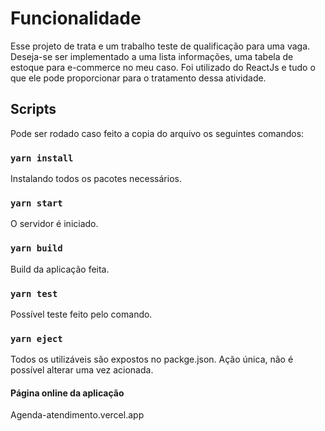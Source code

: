 # Funcionalidade

Esse projeto de trata e um trabalho teste de qualificação para uma vaga. Deseja-se ser implementado a uma lista informações, uma tabela de estoque para e-commerce no meu caso. Foi utilizado do ReactJs e tudo o que ele pode proporcionar para o tratamento dessa atividade.

## Scripts 

Pode ser rodado caso feito a copia do arquivo os seguintes comandos:

### `yarn install`

Instalando todos os pacotes necessários.

### `yarn start`

O servidor é iniciado.

### `yarn build`

Build da aplicação feita.

### `yarn test`

Possível teste feito pelo comando.

### `yarn eject` 

Todos os utilizáveis são expostos no packge.json. Ação única, não é possível alterar uma vez acionada.

#### Página online da aplicação

Agenda-atendimento.vercel.app
